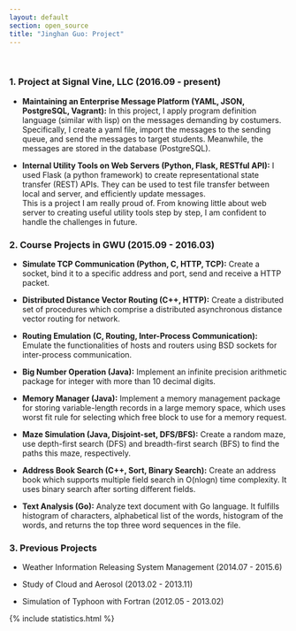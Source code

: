 ```yaml
---
layout: default
section: open_source 
title: "Jinghan Guo: Project"
---
```

&nbsp;

### 1. Project at Signal Vine, LLC (2016.09 - present)

* <strong>Maintaining an Enterprise Message Platform (YAML, JSON, PostgreSQL, Vagrant):</strong> In this project, I apply program definition language (similar with lisp) on the messages demanding by costumers. Specifically, I create a yaml file, import the messages to the sending queue, and send the messages to target students. Meanwhile, the messages are stored in the database (PostgreSQL).

* <strong>Internal Utility Tools on Web Servers (Python, Flask, RESTful API):</strong>
I used Flask (a python framework) to create representational state transfer (REST) APIs.
They can be used to test file transfer between local and server, and  efficiently update messages.<br/>
This is a project I am really proud of. From knowing little about web server to creating useful utility tools step by step, I am confident to handle the challenges in future.

### 2. Course Projects in GWU (2015.09 - 2016.03)

* <strong>Simulate TCP Communication (Python, C, HTTP, TCP):</strong>
Create a socket, bind it to a specific address and port, send and receive a HTTP packet.  

* <strong>Distributed Distance Vector Routing (C++, HTTP):</strong> 
Create a distributed set of procedures which comprise a distributed asynchronous distance vector routing for network.

* <strong>Routing Emulation (C, Routing, Inter-Process Communication):</strong>
Emulate the functionalities of hosts and routers using BSD sockets for inter-process communication.  

* <strong>Big Number Operation (Java):</strong>
Implement an infinite precision arithmetic package for integer with more than 10 decimal digits. 

* <strong>Memory Manager (Java):</strong>
Implement a memory management package for storing variable-length records in a large memory space, which uses worst fit rule for selecting which free block to use for a memory request. 

* <strong>Maze Simulation (Java, Disjoint-set, DFS/BFS):</strong>
Create a random maze, use depth-first search (DFS) and breadth-first search (BFS) to find the paths this maze, respectively. 

* <strong>Address Book Search (C++, Sort, Binary Search):</strong>
Create an address book which supports multiple field search in O(nlogn) time complexity. It uses binary search after sorting different fields.

* <strong>Text Analysis (Go):</strong>
Analyze text document with Go language. It fulfills histogram of characters, alphabetical list of the words, histogram of the words, and returns the top three word sequences in the file.

### 3. Previous Projects
* Weather Information Releasing System Management (2014.07 - 2015.6)

<!--* Develop a new connection module to weather information releasing system and maintain the system.-->

* Study of Cloud and Aerosol (2013.02 - 2013.11)

<!--* Study the relationship between cloud height and aerosol's concentration in Beijing. Transform Laser radar data from time series to spatial -->

* Simulation of Typhoon with Fortran (2012.05 - 2013.02)
<!--* Design Fortran program simulation model about Typhon.-->

{% include statistics.html %}
